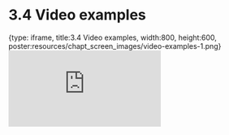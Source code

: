 # 3.4 Video examples
 
{type: iframe, title:3.4 Video examples, width:800, height:600, poster:resources/chapt_screen_images/video-examples-1.png}
![](https://sayumiyork.github.io/miniCURE-16S_Test/video-examples-1.html)
 

 
